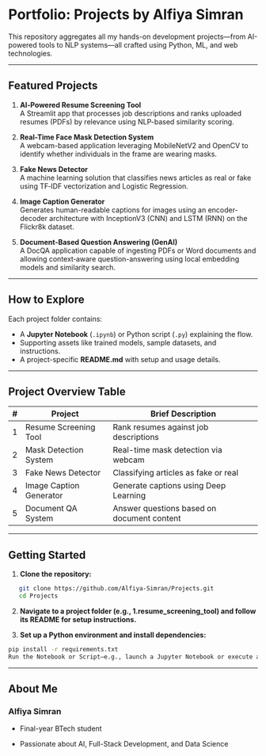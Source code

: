 #  Portfolio: Projects by Alfiya Simran

This repository aggregates all my hands-on development projects—from AI-powered tools to NLP systems—all crafted using Python, ML, and web technologies.

---

##  Featured Projects

1. **AI‑Powered Resume Screening Tool**  
   A Streamlit app that processes job descriptions and ranks uploaded resumes (PDFs) by relevance using NLP-based similarity scoring.

2. **Real-Time Face Mask Detection System**  
   A webcam-based application leveraging MobileNetV2 and OpenCV to identify whether individuals in the frame are wearing masks.

3. **Fake News Detector**  
   A machine learning solution that classifies news articles as real or fake using TF‑IDF vectorization and Logistic Regression.

4. **Image Caption Generator**  
   Generates human-readable captions for images using an encoder-decoder architecture with InceptionV3 (CNN) and LSTM (RNN) on the Flickr8k dataset.

5. **Document-Based Question Answering (GenAI)**  
   A DocQA application capable of ingesting PDFs or Word documents and allowing context‑aware question-answering using local embedding models and similarity search.

---

##  How to Explore

Each project folder contains:

- A **Jupyter Notebook** (`.ipynb`) or Python script (`.py`) explaining the flow.
- Supporting assets like trained models, sample datasets, and instructions.
- A project-specific **README.md** with setup and usage details.

---

##  Project Overview Table

| # | Project                       | Brief Description                                     |
|---|-------------------------------|------------------------------------------------------|
| 1 | Resume Screening Tool         | Rank resumes against job descriptions                |
| 2 | Mask Detection System         | Real-time mask detection via webcam                  |
| 3 | Fake News Detector            | Classifying articles as fake or real                 |
| 4 | Image Caption Generator       | Generate captions using Deep Learning                |
| 5 | Document QA System            | Answer questions based on document content           |

---

##  Getting Started

1. **Clone the repository:**
```bash
   git clone https://github.com/Alfiya-Simran/Projects.git
   cd Projects
```
2. **Navigate to a project folder (e.g., 1.resume_screening_tool) and follow its README for setup instructions.**

3. **Set up a Python environment and install dependencies:**
```bash
pip install -r requirements.txt
Run the Notebook or Script—e.g., launch a Jupyter Notebook or execute a .py file.
```

---

##  About Me
### Alfiya Simran

- Final-year BTech student

- Passionate about AI, Full-Stack Development, and Data Science
